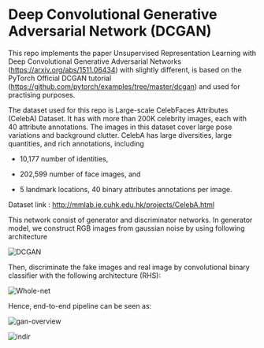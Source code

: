 # Deep Convolutional Generative Adversarial Network (DCGAN)

This repo implements the paper Unsupervised Representation Learning with Deep Convolutional Generative Adversarial Networks (https://arxiv.org/abs/1511.06434) with slightly different, is based on the PyTorch Official DCGAN tutorial
(https://github.com/pytorch/examples/tree/master/dcgan) and used for practising purposes.

The dataset used for this repo is Large-scale CelebFaces Attributes (CelebA) Dataset. It has with more than 200K celebrity images, each with 40 attribute annotations. The images in this dataset cover large pose variations and background clutter. CelebA has large diversities, large quantities, and rich annotations, including

 * 10,177 number of identities,

 * 202,599 number of face images, and

 * 5 landmark locations, 40 binary attributes annotations per image.
 
 Dataset link :  http://mmlab.ie.cuhk.edu.hk/projects/CelebA.html
 
 
 This network consist of generator and discriminator networks. In generator model, we construct RGB images from gaussian noise by using following architecture 

 ![DCGAN](https://user-images.githubusercontent.com/53329652/105554380-48fbec80-5d18-11eb-80d1-6551d7e943ea.png)
 
 
 Then, discriminate the fake images and real image by convolutional binary classifier with the following architecture (RHS):
 
![Whole-net](https://user-images.githubusercontent.com/53329652/105555102-bc522e00-5d19-11eb-84fb-ffd75c0d3008.png)
 

 Hence, end-to-end pipeline can be seen as:
 
 ![gan-overview](https://user-images.githubusercontent.com/53329652/105555254-0c30f500-5d1a-11eb-9a13-d23cb7711627.png)
 
 
 ![indir](https://user-images.githubusercontent.com/53329652/105555685-fec83a80-5d1a-11eb-81f2-eb84236dbe42.jpg)
 
 
